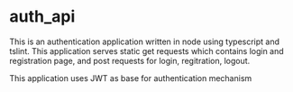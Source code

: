 # auth_api

This is an authentication application written in node using typescript and tslint. 
This application serves static get requests which contains login and registration page, and post requests for login, regitration, logout.

This application uses JWT as base for authentication mechanism
